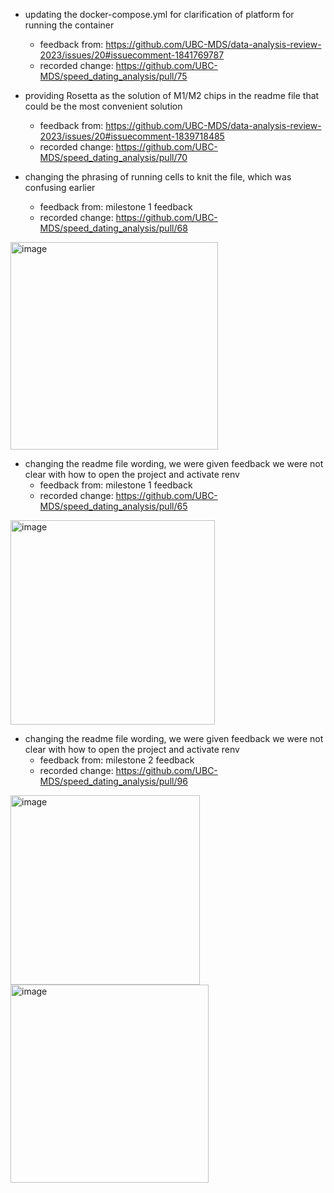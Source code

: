 - updating the docker-compose.yml for clarification of platform for running the container
  - feedback from: https://github.com/UBC-MDS/data-analysis-review-2023/issues/20#issuecomment-1841769787
  - recorded change: https://github.com/UBC-MDS/speed_dating_analysis/pull/75

- providing Rosetta as the solution of M1/M2 chips in the readme file that could be the most convenient solution
  - feedback from: https://github.com/UBC-MDS/data-analysis-review-2023/issues/20#issuecomment-1839718485
  - recorded change: https://github.com/UBC-MDS/speed_dating_analysis/pull/70

- changing the phrasing of running cells to knit the file, which was confusing earlier
  - feedback from: milestone 1 feedback
  - recorded change: https://github.com/UBC-MDS/speed_dating_analysis/pull/68
<img width="332" alt="image" src="https://github.com/UBC-MDS/speed_dating_analysis/assets/143786716/f4562520-4d3d-43ee-94ee-094b7e7d9a86">


- changing the readme file wording, we were given feedback we were not clear with how to open the project and activate renv
  - feedback from: milestone 1 feedback
  - recorded change: https://github.com/UBC-MDS/speed_dating_analysis/pull/65
<img width="327" alt="image" src="https://github.com/UBC-MDS/speed_dating_analysis/assets/143786716/52d094f0-1a9d-4c30-aaaf-2d5cf22c0054">



- changing the readme file wording, we were given feedback we were not clear with how to open the project and activate renv
  - feedback from: milestone 2 feedback
  - recorded change:  https://github.com/UBC-MDS/speed_dating_analysis/pull/96
<img width="303" alt="image" src="https://github.com/UBC-MDS/speed_dating_analysis/assets/143786716/87dddb92-56c3-4d45-8482-8409babae848">
<img width="317" alt="image" src="https://github.com/UBC-MDS/speed_dating_analysis/assets/143786716/9637add1-7109-4360-acbd-de1c2756c64f">
